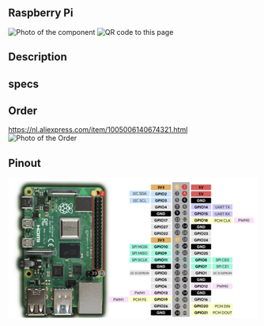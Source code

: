 ## Raspberry Pi

<img src="Raspberry-Pi_Photo.jpg" alt="Photo of the component">
<img src="Raspberry-Pi_QR_code.jpg" alt="QR code to this page" width="80" height="80">

## Description

## specs

## Order
<a href="https://nl.aliexpress.com/item/1005006140674321.html">https://nl.aliexpress.com/item/1005006140674321.html</a>
<img src="Raspberry-Pi_Order.jpg" alt="Photo of the Order">

## Pinout
<img src="Raspberry-Pi_Pinout.jpg" alt="Pinout Raspberry Pi">

